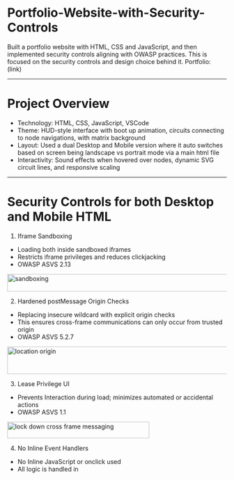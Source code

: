 # Portfolio-Website-with-Security-Controls
Built a portfolio website with HTML, CSS and JavaScript, and then implemented security controls aligning with OWASP practices.
This is focused on the security controls and design choice behind it. 
Portfolio: (link) 

---

# Project Overview
- Technology: HTML, CSS, JavaScript, VSCode
- Theme: HUD-style interface with boot up animation, circuits connecting to node navigations, with matrix background
- Layout: Used a dual Desktop and Mobile version where it auto switches based on screen being landscape vs portrait mode via a main html file
- Interactivity: Sound effects when hovered over nodes, dynamic SVG circuit lines, and responsive scaling

---

# Security Controls for both Desktop and Mobile HTML
1. Iframe Sandboxing
- Loading both inside sandboxed iframes
- Restricts iframe privileges and reduces clickjacking
- OWASP ASVS 2.13
<img width="540" height="40" alt="sandboxing" src="https://github.com/user-attachments/assets/f1eb0860-7fd1-4d2e-a60a-ce42a34bec78" />


2. Hardened postMessage Origin Checks
- Replacing insecure wildcard with explicit origin checks
- This ensures cross-frame communications can only occur from trusted origin
- OWASP ASVS 5.2.7
<img width="695" height="63" alt="location origin" src="https://github.com/user-attachments/assets/a6a1cb97-9ae3-442f-b655-9098f47e396a" />

3. Lease Privilege UI
- Prevents Interaction during load; minimizes automated or accidental actions
- OWASP ASVS 1.1
<img width="326" height="38" alt="lock down cross frame messaging" src="https://github.com/user-attachments/assets/5a56e868-00ac-40ff-8d59-4ece13f65207" />

4. No Inline Event Handlers
- No Inline JavaScript or onclick used
- All logic is handled in <script> blocks
- The site is prepared for strick Content Security Policy (CSP)
- OWASP ASVS 14.3
<img width="939" height="431" alt="child-parent" src="https://github.com/user-attachments/assets/32438fef-8301-4f57-aa51-b553631c03ac" />

5. No Third-Party Remote JS
- There are no external CDNs or remote JavaScript dependencies
- This elminates supply-chain risk
- OWASP ASVS 14.2
<img width="855" height="468" alt="child parent 2" src="https://github.com/user-attachments/assets/750fb3a4-c285-4b6a-ae80-14a14a82549d" />

6. Deployment Headers
- Strengthens security at the hosting later where a _headers file is included
<img width="618" height="86" alt="header files" src="https://github.com/user-attachments/assets/6737518c-3953-4b33-a5e0-52d72f81b7c4" />
